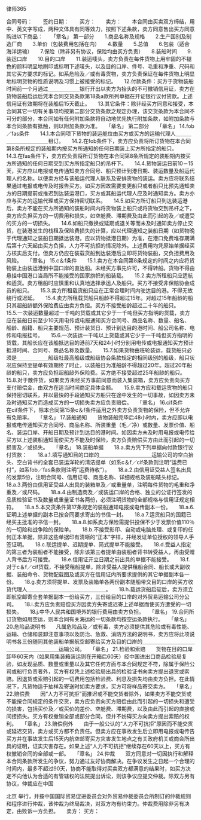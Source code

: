 
 



 
律师365






合同号码：　　签约日期：　　买方：　　卖方：　　本合同由买卖双方缔结，用中、英文字写成，两种文体具有同等效力，按照下述条款，卖方同意售出买方同意购进以下商品：　　「章名」 第一部分　　1.商品名称及规格　　2.生产国别及制造厂商　　3.单价（包装费用包括在内）　　4.数量　　5.总值　　6.包装（适合海洋运输）　　7.保险（除非另有协议，保险均由买方负责）　　8.装船时间　　9.装运口岸　　10.目的口岸　　11.装运唛头，卖方负责在每件货物上用牢固的不褪色的颜料明显地刷印或标明下述唛头，以及目的口岸、件号、毛重和净重、尺码和其它买方要求的标记。如系危险及／或有毒货物，卖方负责保证在每件货物上明显地标明货物的性质说明及习惯上被接受的标记。　　12.付款条件：买方于货物装船时间前一个月通过＿＿＿＿＿＿银行开出以卖方为抬头的不可撤销信用证，卖方在货物装船启运后凭本合同交货条款第18条a款所列单据在开证银行议付贷款。上述信用证有效期将在装船后15天截止。　　13.其它条件：除非经买方同意和接受，本合同其它一切有关事项均按第二部分交货条款之规定办理，该交货条款为本合同不可分的部分，本合同如有任何附加条款将自动地优先执行附加条款，如附加条款与本合同条款有抵触，则以附加条款为准。　　「章名」 第二部分　　「章名」 14.fob／fas条件　　14.1.本合同项下货物的装运舱位由买方或买方的运输代理人＿＿＿＿＿＿＿＿＿＿＿租订。　　14.2.在fob条件下，卖方应负责将所订货物在本合同第8条所规定的装船期内按买方所通知的任何日期装上买方所指定的船只。　　14.3.在fas条件下，卖方应负责将所订货物在本合同第8条所规定的装船期内按买方所通知的任何日期交到买方所指定船只的吊杆下。　　14.4.货物装运日前10－15天，买方应以电报或电传通知卖方合同号、船只预计到港日期、装运数量及船运代理人的名称。以便卖方经与该船运代理人联系及安排货物的装运。卖方应将联系结果通过电报或电传及时报告买方。如买方因故需要变更船只或者船只比预先通知卖方的日期提前或推迟到达装运港口，买方或其船运代理人应及时通知卖方。卖方亦应与买方的运输代理或买方保持密切联系。　　14.5.如买方所订船只到达装运港后，卖方不能在买方所通知的装船时间内将货物装上船只或将货物交到吊杆之下，卖方应负担买方的一切费用和损失，如空舱费、滞期费及由此而引起的及／或遭受的买方的一切损失。　　14.6.如船只撤换或延期或退关等而未及时通知卖方停止交货，在装港发生的栈租及保险费损失的计算，应以代理通知之装船日期（如货物晚于代理通知之装船日期抵达装港，应以货物抵港日期）为准，在港口免费堆存期满后第十六天起由买方负担，人力不可抗拒的情况除外。上述费用均凭原始单据经买方核实后支付。但卖方仍应在装载货船到达装港后立即将货物装船，交负担费用及风险。　　「章名」 15.c＆f条件　　15.1.卖方在本合同第8条规定的时间之内应将货物装上由装运港到中国口岸的直达船。未经买方事先许可，不得转船。货物不得由悬挂中国港口当局所不能接受的国家旗帜的船装载。　　15.2.卖方所租船只应适航和适货。卖方租船时应慎重和认真地选择承运人及船只。买方不接受非保赔协会成员的船只。　　15.3.卖方所租载货船只应在正常合理时间内驶达目的港。不得无故绕行或迟延。　　15.4.卖方所租载货船只船龄不得超过15年。对超过15年船龄的船只其超船龄额外保险费应由卖方负担。买方不接受船龄超过二十年的船只。　　15.5.一次装运数量超过一千吨的货载或其它少于一千吨但买方指明的货载，卖方应在装船日前至少10天用电传或电报通知买方合同号、商品名称、数量、船名、船龄、船籍、船只主要规范、预计装货日、预计到达目的港时间、船公司名称、电传和电报挂号。　　15.6.一次装运一千吨以上货载或其它少于一千吨但买方指明的货载，其船长应在该船抵达目的港前7天和24小时分别用电传或电报通知买方预计抵港时间、合同号、商品名称及数量。　　15.7.如果货物由班轮装运，载货船只必须是＿＿＿＿＿＿船级社最高船级或船级协会条款规定的相同级别的船级，船只状况应保持至提单有效期终了时止，以装船日为准船龄不得超过20年。超过20年船龄的船只，卖方应负担超船龄外保险费。买方绝不接受超过25年船龄的船只。　　15.8.对于散件货，如果卖方未经买方事前同意而装入集装箱，卖方应负责向买方支付赔偿金，由双方在适当时间商定具体金额。　　15.9.卖方应和载运货物的船只保持密切联系，并以最快的手段通知买方船只在途中发生的一切事故，如因卖方未及时通知买方而造成买方的一切损失卖方应负责赔偿。　　「章名」 16.cif条件　　在cif条件下，除本合同第15条c＆f条件适用之外卖方负责货物的保险，但不允许有免赔率。　　「章名」 17.装船通知　　货物装船完毕后48小时内，卖方应即以电报或电传通知买方合同号、商品名称、所装重量（毛／净）或数量、发票价值、船名、装运口岸、开船日期及预计到达目的港时间。如因卖方未及时用电报或电传给买方以上述装船通知而使买方不能及时保险，卖方负责赔偿买方由此而引起的一切损害及／或损失。　　「章名」 18.装船单据　　18.a.卖方凭下列单据向付款银行议付货款：　　18.a.1.填写通知目的口岸的＿＿＿＿＿＿＿＿＿＿运输公司的空白抬头、空白背书的全套已装运洋轮的清洁提单（如系c＆f／cif条款则注明“运费已付”，如系fob／fas条款则注明“运费待收”）。　　18.a.2.由信用证受益人签名出具的发票5份，注明合同号、信用证号、商品名称、详细规格及装船唛头标记。　　18.a.3.两份由信用证受益人出具的装箱单及／或重量单，注明每件货物的毛重和净重及／或尺码。　　18.a.4.由制造商及／或装运口岸的合格、独立的公证行签发的品质检验证书及数量或重量证书各两份，必须注明货物的全部规格与信用证规定相符。　　18.a.5.本交货条件第17条规定的装船通知电报或电传副本一份。　　18.a.6.证明上述单据的副本已按合同要求寄出的书信一封。　　18.a.7.运货船只的国籍已经买主批准的书信一封。　　18.a.8.如系卖方保险需提供投保不少于发票价值110％的一切险和战争险的保险单。　　18.b.不接受影印、自动或电脑处理、或复印的任何正本单据，除非这些单据印有清晰的“正本”字样，并经发证单位授权的领导人手签证明。　　18.c.联运提单、迟期提单、简式提单不能接受。　　18.d.受益人指定的第三者为装船者不能接受，除非该第三者提单由装船者背书转受益人，再由受赠人背书后方可接受。　　18.e.信用证开立日期之前出具的单据不能接受。　　18.f.对于c＆f／cif货载，不接受租船提单，除非受益人提供租船合同、船长或大副收据、装船命令、货物配载图及或买方在信用证内所要求提供的其它单据副本各一份。　　18.g.卖方须将提单、发票及装箱单各两份副本随船带交目的口岸的买方收货代理人＿＿＿＿＿＿＿＿＿＿＿＿＿＿＿。　　18.h.载运货船启碇后，卖方须立即航空邮寄全套单据副本一份给买方，三份给目的口岸的对外贸易运输公司分公司。　　18.i.卖方应负责赔偿买方因卖方失寄或迟寄上述单据而使买方遭受的一切损失。　　18.j.中华人民共和国境外的银行费用由卖方负担。　　「章名」 19.合同所订货物如用空运，则本合同有关海运的一切条款均按空运条款执行。　　「章名」 20.危险品说明书　　凡属危险品及／或有毒，卖方必须提供其危险或有毒性能、运输、仓储和装卸注意事项以及防治、急救、消防方法的说明书，卖方应将此项说明书各三份随同其他装船单据航空邮寄给买方及目的口岸的＿＿＿＿＿＿＿＿＿＿＿＿＿＿＿＿＿＿＿＿运输公司。　　「章名」 21.检验和索赔　　货物在目的口岸卸毕60天内（如果用集装箱装运则在开箱后60天）经中国进出口商品检验局复验，如发现品质、数量或重量以及其它任何方面与本合同规定不符，除属于保险公司或船行负责者外，买方有权凭上述检验局出具的检验证书向卖方提出退货或索赔。因退货或索赔引起的一切费用包括检验费、利息及损失均由卖方负担。在此情况下，凡货物适于抽样及寄送时如卖方要求，买方可将样品寄交卖方。　　「章名」 22.赔偿费　　因“人力不可抗拒”而推迟或不能交货者除外，如果卖方不能交货或不能按合同规定的条件交货，卖方应负责向买方赔偿由此而引起的一切损失和遭受的损害，包括买价及／或买价的差价、空舱费、滞期费，以及由此而引起的直接或间接损失。买方有权撤销全部或部分合同，但并不妨碍买方向卖方提出索赔的权利。　　「章名」 23.赔偿例外　　由于一般公认的“人力不可抗拒”原因而不能交货或延迟交货，卖方或买方都不负责任。但卖方应在事故发生后立即用电报或电传告买方并在事故发生后15天内航空邮寄买方灾害发生地点之有关政府机关或商会所出具的证明，证实灾害存在。如果上述“人力不可抗拒”继续存在60天以上，买方有权撤销合同的全部或一部。　　「章名」 24.仲裁　　双方同意对一切因执行和解释本合同条款所发生的争议，努力通过友好协商解决。在争议发生之日起一个合理的时间内，最多不超过90天，协商不能取得对买卖双方都满意的结果时，如买方决定不向他认为合适的有管辖权的法院提出诉讼，则该争议应提交仲裁。除双方另有协议，仲裁应在中国

北京
举行，并按中国国际贸易促进委员会对外贸易仲裁委员会所制订的仲裁规则和程序进行仲裁，该仲裁为终局裁决，对双方均有约束力。仲裁费用除非另有决定，由败诉一方负担。　　卖方： 买方： 


 

 
 
 
 
 
  


  
 

  


  


  
 
 
 
 

